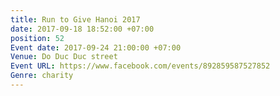 ```yaml
---
title: Run to Give Hanoi 2017
date: 2017-09-18 18:52:00 +07:00
position: 52
Event date: 2017-09-24 21:00:00 +07:00
Venue: Do Duc Duc street
Event URL: https://www.facebook.com/events/892859587527852
Genre: charity
---
```


